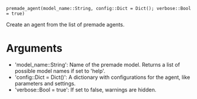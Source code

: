 ```
premade_agent(model_name::String, config::Dict = Dict(); verbose::Bool = true)
```

Create an agent from the list of premade agents.

# Arguments

  * 'model_name::String': Name of the premade model. Returns a list of possible model names if set to 'help'.
  * 'config::Dict = Dict()': A dictionary with configurations for the agent, like parameters and settings.
  * 'verbose::Bool = true': If set to false, warnings are hidden.

